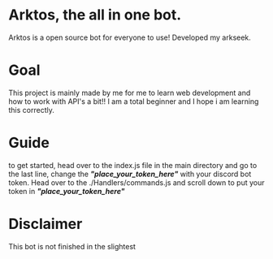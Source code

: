 # Arktos, the all in one bot.

Arktos is a open source bot for everyone to use! Developed my arkseek. 

# Goal
This project is mainly made by me for me to learn web development and how to work with API's a bit!! I am a total beginner and I hope i am learning this correctly. 

# Guide
to get started, head over to the index.js file in the main directory and go to the last line, change the ***"place_your_token_here"*** with your discord bot token.
Head over to the ./Handlers/commands.js and scroll down to put your token in ***"place_your_token_here"***

# Disclaimer
This bot is not finished in the slightest
